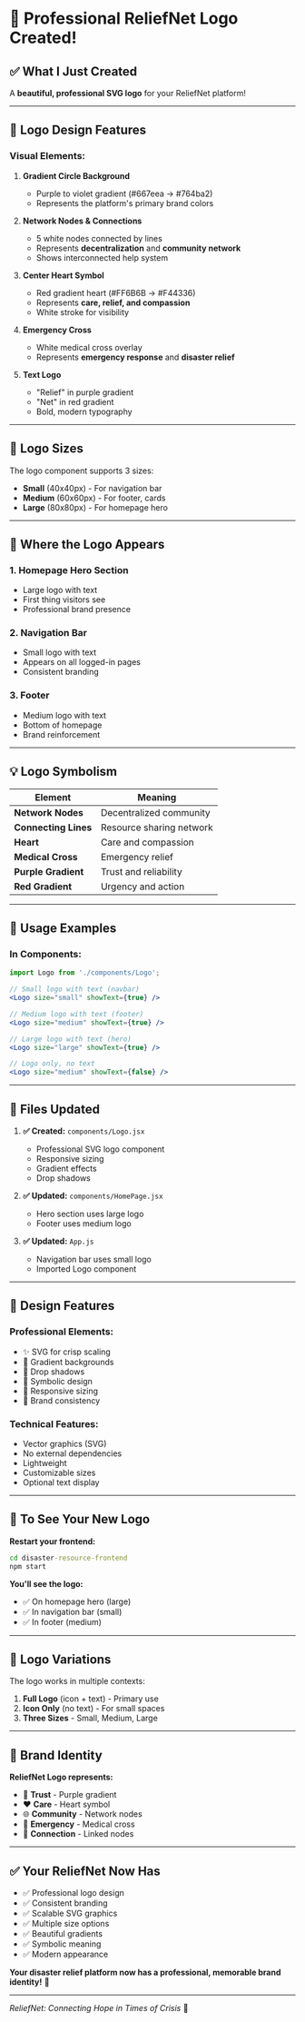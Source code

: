 # 🎨 Professional ReliefNet Logo Created!

## ✅ What I Just Created

A **beautiful, professional SVG logo** for your ReliefNet platform!

---

## 🎨 Logo Design Features

### **Visual Elements:**

1. **Gradient Circle Background**
   - Purple to violet gradient (#667eea → #764ba2)
   - Represents the platform's primary brand colors

2. **Network Nodes & Connections**
   - 5 white nodes connected by lines
   - Represents **decentralization** and **community network**
   - Shows interconnected help system

3. **Center Heart Symbol**
   - Red gradient heart (#FF6B6B → #F44336)
   - Represents **care, relief, and compassion**
   - White stroke for visibility

4. **Emergency Cross**
   - White medical cross overlay
   - Represents **emergency response** and **disaster relief**

5. **Text Logo**
   - "Relief" in purple gradient
   - "Net" in red gradient
   - Bold, modern typography

---

## 📐 Logo Sizes

The logo component supports 3 sizes:

- **Small** (40x40px) - For navigation bar
- **Medium** (60x60px) - For footer, cards
- **Large** (80x80px) - For homepage hero

---

## 🎯 Where the Logo Appears

### **1. Homepage Hero Section**
- Large logo with text
- First thing visitors see
- Professional brand presence

### **2. Navigation Bar**
- Small logo with text
- Appears on all logged-in pages
- Consistent branding

### **3. Footer**
- Medium logo with text
- Bottom of homepage
- Brand reinforcement

---

## 💡 Logo Symbolism

| Element | Meaning |
|---------|---------|
| **Network Nodes** | Decentralized community |
| **Connecting Lines** | Resource sharing network |
| **Heart** | Care and compassion |
| **Medical Cross** | Emergency relief |
| **Purple Gradient** | Trust and reliability |
| **Red Gradient** | Urgency and action |

---

## 🎨 Usage Examples

### **In Components:**

```jsx
import Logo from './components/Logo';

// Small logo with text (navbar)
<Logo size="small" showText={true} />

// Medium logo with text (footer)
<Logo size="medium" showText={true} />

// Large logo with text (hero)
<Logo size="large" showText={true} />

// Logo only, no text
<Logo size="medium" showText={false} />
```

---

## 📁 Files Updated

1. **✅ Created:** `components/Logo.jsx`
   - Professional SVG logo component
   - Responsive sizing
   - Gradient effects
   - Drop shadows

2. **✅ Updated:** `components/HomePage.jsx`
   - Hero section uses large logo
   - Footer uses medium logo

3. **✅ Updated:** `App.js`
   - Navigation bar uses small logo
   - Imported Logo component

---

## 🎨 Design Features

### **Professional Elements:**
- ✨ SVG for crisp scaling
- 🌈 Gradient backgrounds
- 💫 Drop shadows
- 🎯 Symbolic design
- 📱 Responsive sizing
- 🎨 Brand consistency

### **Technical Features:**
- Vector graphics (SVG)
- No external dependencies
- Lightweight
- Customizable sizes
- Optional text display

---

## 🚀 To See Your New Logo

**Restart your frontend:**

```cmd
cd disaster-resource-frontend
npm start
```

**You'll see the logo:**
- ✅ On homepage hero (large)
- ✅ In navigation bar (small)
- ✅ In footer (medium)

---

## 🎨 Logo Variations

The logo works in multiple contexts:

1. **Full Logo** (icon + text) - Primary use
2. **Icon Only** (no text) - For small spaces
3. **Three Sizes** - Small, Medium, Large

---

## 🌟 Brand Identity

**ReliefNet Logo represents:**
- 💜 **Trust** - Purple gradient
- ❤️ **Care** - Heart symbol
- 🌐 **Community** - Network nodes
- 🚨 **Emergency** - Medical cross
- 🤝 **Connection** - Linked nodes

---

## ✅ Your ReliefNet Now Has

- ✅ Professional logo design
- ✅ Consistent branding
- ✅ Scalable SVG graphics
- ✅ Multiple size options
- ✅ Beautiful gradients
- ✅ Symbolic meaning
- ✅ Modern appearance

**Your disaster relief platform now has a professional, memorable brand identity!** 🎨

---

*ReliefNet: Connecting Hope in Times of Crisis* 💙

